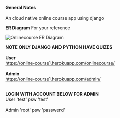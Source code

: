 
**General Notes**<br><br>
An cloud native online course app using django

**ER Diagram**
For your reference

![Onlinecourse ER Diagram](https://github.com/ibm-developer-skills-network/final-cloud-app-with-database/blob/master/static/media/course_images/onlinecourse_app_er.png)

**NOTE ONLY DJANGO AND PYTHON HAVE QUIZES**<br><br>
**User**<br>
https://online-course1.herokuapp.com/onlinecourse/<br><br>
**Admin**<br>
https://online-course1.herokuapp.com/admin/<br><br>

**LOGIN WITH ACCOUNT BELOW FOR ADMIN**<br>
User 'test' psw 'test'<br><br>
Admin 'root' psw 'passwerd'<br><br>
